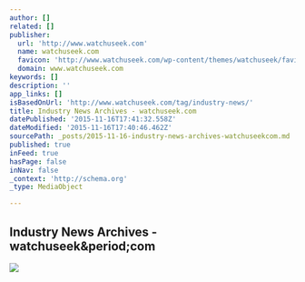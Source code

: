 ```yaml
---
author: []
related: []
publisher:
  url: 'http://www.watchuseek.com'
  name: watchuseek.com
  favicon: 'http://www.watchuseek.com/wp-content/themes/watchuseek/favicon.ico'
  domain: www.watchuseek.com
keywords: []
description: ''
app_links: []
isBasedOnUrl: 'http://www.watchuseek.com/tag/industry-news/'
title: Industry News Archives - watchuseek.com
datePublished: '2015-11-16T17:41:32.558Z'
dateModified: '2015-11-16T17:40:46.462Z'
sourcePath: _posts/2015-11-16-industry-news-archives-watchuseekcom.md
published: true
inFeed: true
hasPage: false
inNav: false
_context: 'http://schema.org'
_type: MediaObject

---
```

<article style=""><h1>Industry News Archives - watchuseek&amp;period;com</h1><p></p><img src="http://www.watchuseek.com/wp-content/themes/watchuseek/images/header-watch.jpg" /></article>